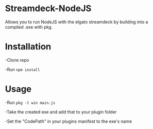 # Streamdeck-NodeJS
Allows you to run NodeJS with the elgato streamdeck by building into a compiled .exe with pkg.

# Installation

-Clone repo

-Run `npm install` 

# Usage

-Run `pkg -t win main.js`

-Take the created exe and add that to your plugin folder

-Set the "CodePath" in your plugins manifest to the exe's name


